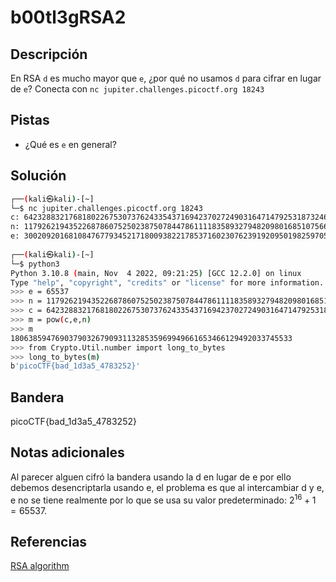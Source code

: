 # b00tl3gRSA2

## Descripción
En RSA `d` es mucho mayor que `e`, ¿por qué no usamos `d` para cifrar en lugar de `e`? Conecta con `nc jupiter.challenges.picoctf.org 18243`

## Pistas
- ¿Qué es `e` en general?

## Solución
```bash
┌──(kali㉿kali)-[~]
└─$ nc jupiter.challenges.picoctf.org 18243
c: 64232883217681802267530737624335437169423702724903164714792531873246786621591258909835777510846889150181927435322643237097613656747592573029685208090584729375184386092075287482360095130480315135342886452515947741219637970725879265318278820916883024361017417077621904520867669046604406747516091848257539196431
n: 117926219435226878607525023875078447861111835893279482098016851075662049438234814959389501005823490513491768823027397256871909057170416488282233542201230233721789854874038584506723918972651283375856864956422760029063287794130819913546669419666472326703589206160904377210702156981979158980171855828064252928667
e: 30020920168108476779345217180093822178537160230762391920950198259705900984596634767878518009386439961046380991552696886242136971631768751857741190748513432922055127132672305564690859925221246911324059869657283925609923003623093025218390724183723288476146151502170169771302830640250695581709780559666833278465
                                                                                                                                                        
┌──(kali㉿kali)-[~]
└─$ python3
Python 3.10.8 (main, Nov  4 2022, 09:21:25) [GCC 12.2.0] on linux
Type "help", "copyright", "credits" or "license" for more information.
>>> e = 65537
>>> n = 117926219435226878607525023875078447861111835893279482098016851075662049438234814959389501005823490513491768823027397256871909057170416488282233542201230233721789854874038584506723918972651283375856864956422760029063287794130819913546669419666472326703589206160904377210702156981979158980171855828064252928667
>>> c = 64232883217681802267530737624335437169423702724903164714792531873246786621591258909835777510846889150181927435322643237097613656747592573029685208090584729375184386092075287482360095130480315135342886452515947741219637970725879265318278820916883024361017417077621904520867669046604406747516091848257539196431
>>> m = pow(c,e,n)
>>> m
180638594769037903267909311328535969949661653466129492033745533
>>> from Crypto.Util.number import long_to_bytes
>>> long_to_bytes(m)
b'picoCTF{bad_1d3a5_4783252}'
```

## Bandera
picoCTF{bad_1d3a5_4783252}

## Notas adicionales
Al parecer alguen cifró la bandera usando la d en lugar de e por ello debemos desencriptarla usando e, el problema es que al intercambiar d y e, e no se tiene realmente por lo que se usa su valor predeterminado: $2^{16}+1 = 65537$.

## Referencias
[RSA algorithm](https://simple.wikipedia.org/wiki/RSA_algorithm)